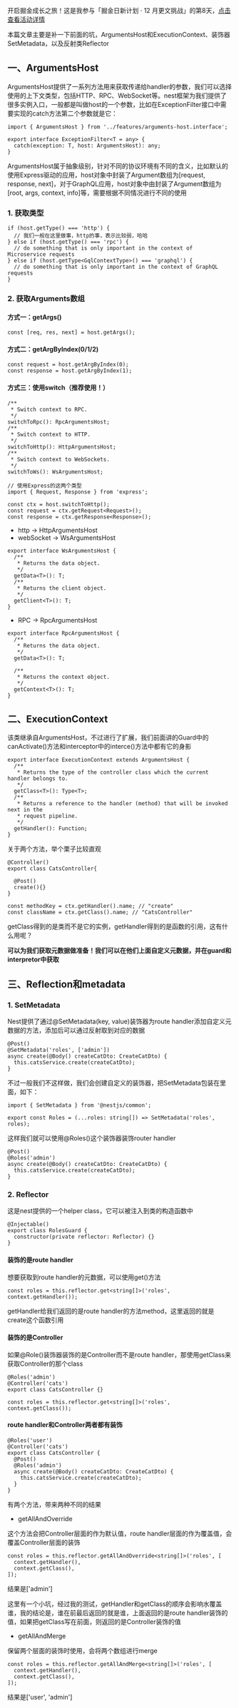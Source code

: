 
开启掘金成长之旅！这是我参与「掘金日新计划 · 12 月更文挑战」的第8天，[点击查看活动详情](https://juejin.cn/post/7167294154827890702)

本篇文章主要是补一下前面的坑，ArgumentsHost和ExecutionContext、装饰器SetMetadata，以及反射类Reflector

## 一、ArgumentsHost

ArgumentsHost提供了一系列方法用来获取传递给handler的参数，我们可以选择使用的上下文类型，包括HTTP、RPC、WebSocket等。nest框架为我们提供了很多实例入口，一般都是叫做host的一个参数，比如在ExceptionFilter接口中需要实现的catch方法第二个参数就是它：

```
import { ArgumentsHost } from '../features/arguments-host.interface';

export interface ExceptionFilter<T = any> {
  catch(exception: T, host: ArgumentsHost): any;
}
```

ArgumentsHost属于抽象级别，针对不同的协议环境有不同的含义，比如默认的使用Express驱动的应用，host对象中封装了Argument数组为[request, response, next]，对于GraphQL应用，host对象中由封装了Argument数组为[root, args, context, info]等，需要根据不同情况进行不同的使用

### 1. 获取类型

```
if (host.getType() === 'http') {
  // 我们一般在这里做事，http的事，表示比较弱，哈哈
} else if (host.getType() === 'rpc') {
  // do something that is only important in the context of Microservice requests
} else if (host.getType<GqlContextType>() === 'graphql') {
  // do something that is only important in the context of GraphQL requests
}
```

### 2. 获取Arguments数组

#### 方式一：getArgs()

```
const [req, res, next] = host.getArgs();
```

#### 方式二：getArgByIndex(0/1/2)

```
const request = host.getArgByIndex(0);
const response = host.getArgByIndex(1);
```

#### 方式三：使用switch（推荐使用！）

```
/**
 * Switch context to RPC.
 */
switchToRpc(): RpcArgumentsHost;
/**
 * Switch context to HTTP.
 */
switchToHttp(): HttpArgumentsHost;
/**
 * Switch context to WebSockets.
 */
switchToWs(): WsArgumentsHost;
```

```
// 使用Express的这两个类型
import { Request, Response } from 'express';

const ctx = host.switchToHttp();
const request = ctx.getRequest<Request>();
const response = ctx.getResponse<Response>();
```

-   http -> HttpArgumentsHost
-   webSocket -> WsArgumentsHost

```
export interface WsArgumentsHost {
  /**
   * Returns the data object.
   */
  getData<T>(): T;
  /**
   * Returns the client object.
   */
  getClient<T>(): T;
}
```

-   RPC -> RpcArgumentsHost

```
export interface RpcArgumentsHost {
  /**
   * Returns the data object.
   */
  getData<T>(): T;

  /**
   * Returns the context object.
   */
  getContext<T>(): T;
}
```

## 二、ExecutionContext

该类继承自ArgumentsHost，不过进行了扩展，我们前面讲的Guard中的canActivate()方法和interceptor中的interce()方法中都有它的身影

```
export interface ExecutionContext extends ArgumentsHost {
  /**
   * Returns the type of the controller class which the current handler belongs to.
   */
  getClass<T>(): Type<T>;
  /**
   * Returns a reference to the handler (method) that will be invoked next in the
   * request pipeline.
   */
  getHandler(): Function;
}
```

关于两个方法，举个栗子比较直观

```
@Controller()
export class CatsController{

  @Post()
  create(){}
}
```

```
const methodKey = ctx.getHandler().name; // "create"
const className = ctx.getClass().name; // "CatsController"
```

getClass得到的是类而不是它的实例，getHandler得到的是函数的引用，这有什么用呢？

**可以为我们获取元数据做准备！我们可以在他们上面自定义元数据，并在guard和interpretor中获取**




## 三、Reflection和metadata

### 1. SetMetadata

Nest提供了通过@SetMetadata(key, value)装饰器为route handler添加自定义元数据的方法，添加后可以通过反射取到对应的数据

```
@Post()
@SetMetadata('roles', ['admin'])
async create(@Body() createCatDto: CreateCatDto) {
  this.catsService.create(createCatDto);
}
```

不过一般我们不这样做，我们会创建自定义的装饰器，把SetMetadata包装在里面，如下：

```
import { SetMetadata } from '@nestjs/common';

export const Roles = (...roles: string[]) => SetMetadata('roles', roles);
```

这样我们就可以使用@Roles()这个装饰器装饰router handler

```
@Post()
@Roles('admin')
async create(@Body() createCatDto: CreateCatDto) {
  this.catsService.create(createCatDto);
}
```

### 2. Reflector

这是nest提供的一个helper class，它可以被注入到类的构造函数中

```
@Injectable()
export class RolesGuard {
  constructor(private reflector: Reflector) {}
}
```

#### 装饰的是route handler

想要获取到route handler的元数据，可以使用get()方法

```
const roles = this.reflector.get<string[]>('roles', context.getHandler());
```

getHandler给我们返回的是route handler的方法method，这里返回的就是create这个函数引用

#### 装饰的是Controller

如果@Role()装饰器装饰的是Controller而不是route handler，那使用getClass来获取Controller的那个class

```
@Roles('admin')
@Controller('cats')
export class CatsController {}
```

```
const roles = this.reflector.get<string[]>('roles', context.getClass());
```

#### route handler和Controller两者都有装饰

```
@Roles('user')
@Controller('cats')
export class CatsController {
  @Post()
  @Roles('admin')
  async create(@Body() createCatDto: CreateCatDto) {
    this.catsService.create(createCatDto);
  }
}
```

有两个方法，带来两种不同的结果

-   getAllAndOverride

这个方法会把Controller层面的作为默认值，route handler层面的作为覆盖值，会覆盖Controller层面的装饰

```
const roles = this.reflector.getAllAndOverride<string[]>('roles', [
  context.getHandler(),
  context.getClass(),
]);
```

结果是['admin']

这里有一个小坑，经过我的测试，getHandler和getClass的顺序会影响水覆盖谁，我的结论是，谁在前最后返回的就是谁，上面返回的是route handler装饰的值，如果把getClass写在前面，则返回的是Controller装饰的值

-   getAllAndMerge

保留两个层面的装饰时使用，会将两个数组进行merge

```
const roles = this.reflector.getAllAndMerge<string[]>('roles', [
  context.getHandler(),
  context.getClass(),
]);
```

结果是['user', 'admin']
